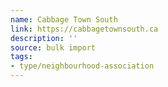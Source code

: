 ```yaml
---
name: Cabbage Town South
link: https://cabbagetownsouth.ca
description: ''
source: bulk import
tags:
- type/neighbourhood-association
---
```


<!-- Community added via bulk import -->
